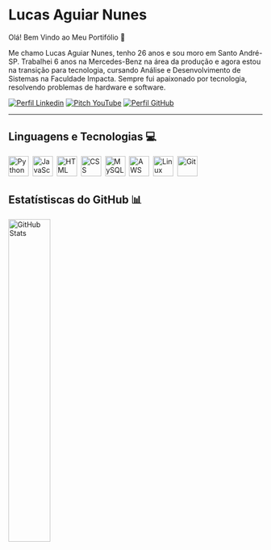 # Lucas Aguiar Nunes

Olá! Bem Vindo ao Meu Portifólio 🙂

Me chamo Lucas Aguiar Nunes, tenho 26 anos e sou moro em Santo André-SP. Trabalhei 6 anos na Mercedes-Benz na área da produção e agora estou na transição para tecnologia, cursando Análise e Desenvolvimento de Sistemas na Faculdade Impacta. Sempre fui apaixonado por tecnologia, resolvendo problemas de hardware e software.

<div>
  <a href="https://www.linkedin.com/in/lucas-aguiar-nunes" target="_blank"><img title="Conecte-se" src="https://img.shields.io/badge/LinkedIn-0077B5?style=for-the-badge&logo=linkedin&logoColor=white" alt="Perfil Linkedin"/></a>
  <a href="https://youtu.be/mATrHUdgE7I" target="_blank"><img title="Pitch Pessoal" src="https://img.shields.io/badge/YouTube-FF0000?style=for-the-badge&logo=youtube&logoColor=white" alt="Pitch YouTube"/></a>
  <a href="https://github.com/LucasAguiarN" target="_blank"><img title="Siga-Me" src="https://img.shields.io/badge/GitHub-100000?style=for-the-badge&logo=github&logoColor=white" alt="Perfil GitHub"/></a>
 </div>

---

## Linguagens e Tecnologias 💻

<div style="display: inline-block">
  <img alt="Python" title="Python" width = "40px" src="https://cdn.jsdelivr.net/gh/devicons/devicon@latest/icons/python/python-original.svg"/>&nbsp;
  <img alt="JavaScript" title="JavaScript" width = "40px" src="https://cdn.jsdelivr.net/gh/devicons/devicon@latest/icons/javascript/javascript-original.svg"/>&nbsp;
  <img alt="HTML" title="HTML" width="40px" src="https://cdn.jsdelivr.net/gh/devicons/devicon@latest/icons/html5/html5-original.svg"/>&nbsp;
  <img alt="CSS" title="CSS" width="40px" src="https://cdn.jsdelivr.net/gh/devicons/devicon@latest/icons/css3/css3-original.svg"/>&nbsp;
  <img alt="MySQL" title="MySQL" width="40px" src="https://cdn.jsdelivr.net/gh/devicons/devicon@latest/icons/mysql/mysql-original-wordmark.svg"/>&nbsp;
  <img alt="AWS" title="AWS" width="40px" src="https://cdn.jsdelivr.net/gh/devicons/devicon@latest/icons/amazonwebservices/amazonwebservices-original-wordmark.svg"/>&nbsp;
  <img alt="Linux" title="Linux" width="40px" src="https://cdn.jsdelivr.net/gh/devicons/devicon@latest/icons/linux/linux-original.svg"/>&nbsp;
  <img alt="Git" title="Git" width="40px" src="https://cdn.jsdelivr.net/gh/devicons/devicon@latest/icons/git/git-original.svg"/>&nbsp;
</div>

## Estatístiscas do GitHub 📊

<div>
  <img alt="GitHub Stats" width="40.5%" src="https://github-readme-stats.vercel.app/api/top-langs/?username=Lucas-Aguiar-Nunes&theme=tokyonight&layout=compact&custom_title=Tecnologias&_count=8"
</div>

